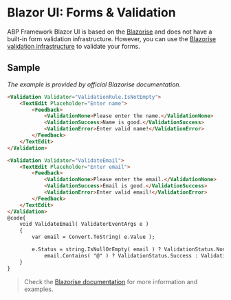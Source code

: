 # Blazor UI: Forms & Validation

ABP Framework Blazor UI is based on the [Blazorise](https://blazorise.com/docs) and does not have a built-in form validation infrastructure. However, you can use the [Blazorise validation infrastructure](https://blazorise.com/docs/components/validation) to validate your forms.

## Sample

_The example is provided by official Blazorise documentation._

```html
<Validation Validator="ValidationRule.IsNotEmpty">
    <TextEdit Placeholder="Enter name">
        <Feedback>
            <ValidationNone>Please enter the name.</ValidationNone>
            <ValidationSuccess>Name is good.</ValidationSuccess>
            <ValidationError>Enter valid name!</ValidationError>
        </Feedback>
    </TextEdit>
</Validation>

<Validation Validator="ValidateEmail">
    <TextEdit Placeholder="Enter email">
        <Feedback>
            <ValidationNone>Please enter the email.</ValidationNone>
            <ValidationSuccess>Email is good.</ValidationSuccess>
            <ValidationError>Enter valid email!</ValidationError>
        </Feedback>
    </TextEdit>
</Validation>
@code{
    void ValidateEmail( ValidatorEventArgs e )
    {
        var email = Convert.ToString( e.Value );

        e.Status = string.IsNullOrEmpty( email ) ? ValidationStatus.None :
            email.Contains( "@" ) ? ValidationStatus.Success : ValidationStatus.Error;
    }
}
```

> Check the [Blazorise documentation](https://blazorise.com/docs/components/validation) for more information and examples.